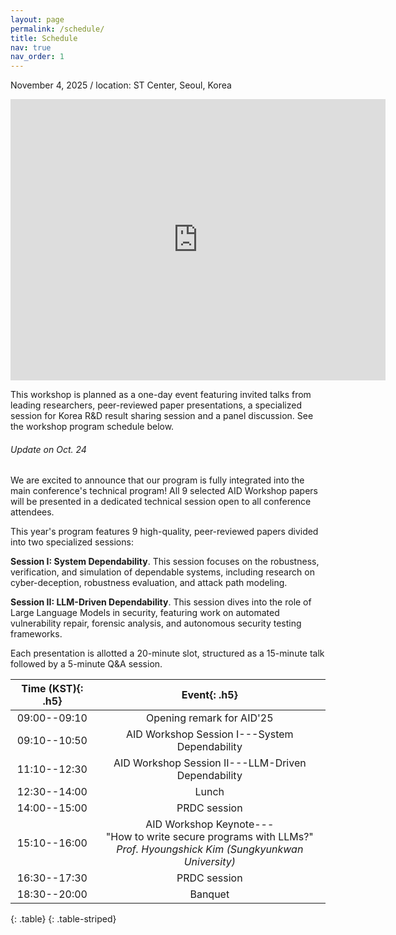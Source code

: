 ```yaml
---
layout: page
permalink: /schedule/
title: Schedule
nav: true
nav_order: 1
---
```



November 4, 2025 / location: ST Center, Seoul, Korea

<iframe src="https://www.google.com/maps/embed?pb=!1m14!1m8!1m3!1d791.326472554206!2d127.03074799999999!3d37.500703!3m2!1i1024!2i768!4f13.1!3m3!1m2!1s0x357ca157de00cbb3%3A0xe5266ee55f1d179e!2z7ZWc6rWt6rO87ZWZ6riw7Iig7ZqM6rSA!5e0!3m2!1sko!2skr!4v1761018043335!5m2!1sko!2skr" width="600" height="450" style="border:0;" allowfullscreen="" loading="lazy" referrerpolicy="no-referrer-when-downgrade"></iframe>

This workshop is planned as a one-day event featuring invited talks from leading researchers, peer-reviewed paper presentations, a specialized session for Korea R&D result sharing session and a panel discussion. See the workshop program schedule below.


###### Update on Oct. 24
We are excited to announce that our program is fully integrated into the main conference's technical program! All 9 selected AID Workshop papers will be presented in a dedicated technical session open to all conference attendees.

This year's program features 9 high-quality, peer-reviewed papers divided into two specialized sessions:

**Session I: System Dependability**. This session focuses on the robustness, verification, and simulation of dependable systems, including research on cyber-deception, robustness evaluation, and attack path modeling.

**Session II: LLM-Driven Dependability**. This session dives into the role of Large Language Models in security, featuring work on automated vulnerability repair, forensic analysis, and autonomous security testing frameworks.

Each presentation is allotted a 20-minute slot, structured as a 15-minute talk followed by a 5-minute Q&A session.

| **Time (KST)**{: .h5} | **Event**{: .h5} |
| :-----: | :-----: |
| 09:00--09:10  | Opening remark for AID'25 |
| 09:10--10:50  | AID Workshop Session I---System Dependability |
| 11:10--12:30  | AID Workshop Session II---LLM-Driven Dependability |
| 12:30--14:00  | Lunch |
| 14:00--15:00  | PRDC session |
| 15:10--16:00  | AID Workshop Keynote---<br>"How to write secure programs with LLMs?"<br>*Prof. Hyoungshick Kim (Sungkyunkwan University)*
| 16:30--17:30  | PRDC session |
| 18:30--20:00	| Banquet |
{: .table}
{: .table-striped}